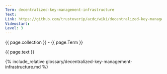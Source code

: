 ```yaml
---
Term: decentralized-key-management-infrastructure
Text: 
Link: https://github.com/trustoverip/acdc/wiki/decentralized-key-management-infrastructure.md
Videostart: 
Level: 3
---
```


{{ page.collection }} - {{ page.Term }}

   {{ page.text }}

{% include_relative glossary/decentralized-key-management-infrastructure.md %}
